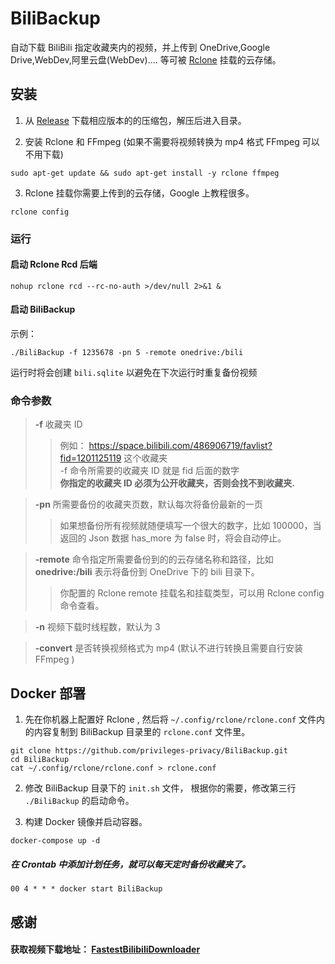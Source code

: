 # BiliBackup

自动下载 BiliBili 指定收藏夹内的视频，并上传到 OneDrive,Google Drive,WebDev,阿里云盘(WebDev).... 等可被 [Rclone](https://github.com/rclone/rclone) 挂载的云存储。

## 安装

1. 从 [Release](https://github.com/privileges-privacy/BiliBackup/releases) 下载相应版本的的压缩包，解压后进入目录。  
  

2. 安装 Rclone 和 FFmpeg (如果不需要将视频转换为 mp4 格式 FFmpeg 可以不用下载)
~~~
sudo apt-get update && sudo apt-get install -y rclone ffmpeg
~~~
3. Rclone 挂载你需要上传到的云存储，Google 上教程很多。
~~~
rclone config
~~~
### 运行
#### 启动 Rclone Rcd 后端
~~~
nohup rclone rcd --rc-no-auth >/dev/null 2>&1 &
~~~
#### 启动 BiliBackup
示例：
~~~
./BiliBackup -f 1235678 -pn 5 -remote onedrive:/bili
~~~
运行时将会创建 `bili.sqlite` 以避免在下次运行时重复备份视频
### 命令参数

> **-f** 收藏夹 ID
>> 例如： https://space.bilibili.com/486906719/favlist?fid=1201125119 这个收藏夹  
> -f 命令所需要的收藏夹 ID 就是 fid 后面的数字  
> **你指定的收藏夹 ID 必须为公开收藏夹，否则会找不到收藏夹.**

> **-pn** 所需要备份的收藏夹页数，默认每次将备份最新的一页
>> 如果想备份所有视频就随便填写一个很大的数字，比如 100000，当返回的 Json 数据 has_more 为 false 时，将会自动停止。

> **-remote** 命令指定所需要备份到的的云存储名称和路径，比如 **onedrive:/bili** 表示将备份到 OneDrive 下的 bili 目录下。
>> 你配置的 Rclone remote 挂载名和挂载类型，可以用 Rclone config 命令查看。

> **-n** 视频下载时线程数，默认为 3

> **-convert** 是否转换视频格式为 mp4 (默认不进行转换且需要自行安装 FFmpeg )

## Docker 部署

1. 先在你机器上配置好 Rclone , 然后将 `~/.config/rclone/rclone.conf` 文件内的内容复制到 BiliBackup 目录里的 `rclone.conf` 文件里。 
~~~
git clone https://github.com/privileges-privacy/BiliBackup.git
cd BiliBackup
cat ~/.config/rclone/rclone.conf > rclone.conf
~~~  
  

2. 修改 BiliBackup 目录下的 `init.sh` 文件， 根据你的需要，修改第三行 `./BiliBackup` 的启动命令。
  

3. 构建 Docker 镜像并启动容器。 
~~~
docker-compose up -d
~~~
##### 在 Crontab 中添加计划任务，就可以每天定时备份收藏夹了。
~~~
00 4 * * * docker start BiliBackup
~~~

## 感谢
#### 获取视频下载地址：  [FastestBilibiliDownloader](https://github.com/sodaling/FastestBilibiliDownloader)





